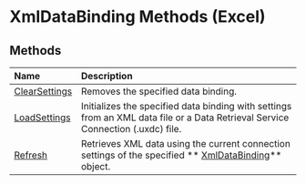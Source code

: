 
# XmlDataBinding Methods (Excel)

## Methods



|**Name**|**Description**|
|:-----|:-----|
| [ClearSettings](3dbfa0df-4629-5b4b-2938-dafe79f9dedc.md)|Removes the specified data binding.|
| [LoadSettings](218026ec-829b-048d-2429-6983ecfc26fd.md)|Initializes the specified data binding with settings from an XML data file or a Data Retrieval Service Connection (.uxdc) file.|
| [Refresh](b396a071-87b1-2a89-9176-81e6dbc7efca.md)|Retrieves XML data using the current connection settings of the specified  ** [XmlDataBinding](45839d7d-7e9b-8fe5-81f8-ee13534d3664.md)** object.|
